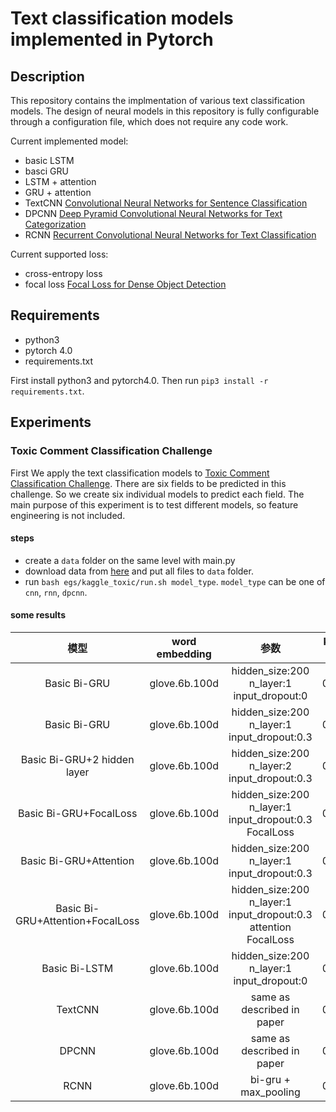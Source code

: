 # Text classification models implemented in Pytorch

## Description

This repository contains the implmentation of various text classification models. The design of neural models in this repository is fully configurable through a configuration file, which does not require any code work.

Current implemented model:

* basic LSTM
* basci GRU
* LSTM + attention
* GRU + attention
* TextCNN [Convolutional Neural Networks for Sentence Classification
](https://arxiv.org/abs/1408.5882)
* DPCNN [Deep Pyramid Convolutional Neural Networks for Text Categorization
](https://ai.tencent.com/ailab/media/publications/ACL3-Brady.pdf)
* RCNN [Recurrent Convolutional Neural Networks for Text Classification](https://www.aaai.org/ocs/index.php/AAAI/AAAI15/paper/download/9745/9552)

Current supported loss:

* cross-entropy loss
* focal loss [Focal Loss for Dense Object Detection](https://arxiv.org/abs/1708.02002)

## Requirements

* python3
* pytorch 4.0
* requirements.txt

First install python3 and pytorch4.0. Then run `pip3 install -r requirements.txt`.

## Experiments

### Toxic Comment Classification Challenge

First We apply the text classification models to [Toxic Comment Classification Challenge](https://www.kaggle.com/c/jigsaw-toxic-comment-classification-challenge). There are six fields to be predicted in this challenge. So we create six individual models to predict each field.
The main purpose of this experiment is to test different models, so feature engineering is not included.

#### steps

* create a `data` folder on the same level with main.py
* download data from [here](https://www.kaggle.com/c/jigsaw-toxic-comment-classification-challenge/data) and put all files to `data` folder.
* run `bash egs/kaggle_toxic/run.sh model_type`. `model_type` can be one of `cnn`, `rnn`, `dpcnn`.

#### some results

| 模型       |   word embedding   | 参数    |  kaggle score  |
| :--------: |:----:| :----:   | :----: |
| Basic Bi-GRU        |glove.6b.100d |hidden_size:200 n_layer:1 input_dropout:0      |   0.9718    |
| Basic Bi-GRU        |glove.6b.100d |hidden_size:200 n_layer:1 input_dropout:0.3      |   0.9771    |
| Basic Bi-GRU+2 hidden layer       |glove.6b.100d |hidden_size:200 n_layer:2 input_dropout:0.3      |   0.9793    |
| Basic Bi-GRU+FocalLoss        |glove.6b.100d |hidden_size:200 n_layer:1 input_dropout:0.3 FocalLoss     |   0.9755    |
| Basic Bi-GRU+Attention       |glove.6b.100d |hidden_size:200 n_layer:1 input_dropout:0.3     |   0.9756    |
| Basic Bi-GRU+Attention+FocalLoss        |glove.6b.100d |hidden_size:200 n_layer:1 input_dropout:0.3 attention FocalLoss     |   0.9763    |
| Basic Bi-LSTM       |glove.6b.100d |hidden_size:200 n_layer:1 input_dropout:0      |   0.9710    |
| TextCNN        |glove.6b.100d |   same as described in paper    |   0.9525    |
| DPCNN        |glove.6b.100d |   same as described in paper    |   0.9773    |
| RCNN        |glove.6b.100d |   bi-gru + max_pooling    |   0.9797    |

